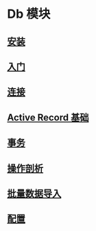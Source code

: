# Db 模块
## [安装](/cn/manual/db/installation)
## [入门](/cn/manual/db/getting_started)
## [连接](/cn/manual/db/connections)
## [Active Record 基础](/cn/manual/db/active_record_basics)
## [事务](/cn/manual/db/transactions)
## [操作剖析](/cn/manual/db/operation_profiling)
## [批量数据导入](/cn/manual/db/batch_data_importing)
## [配置](/cn/manual/db/configuration)
